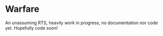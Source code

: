 Warfare 
=======

An unassuming RTS, heavily work in progress, no documentation nor
code yet. Hopefully code soon!
